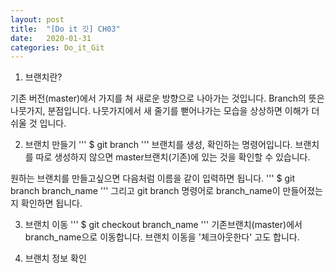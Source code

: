```yaml
---
layout: post
title:  "[Do it 깃] CH03"
date:   2020-01-31
categories: Do_it_Git
---
```

1) 브랜치란?

 기존 버전(master)에서 가지를 쳐 새로운 방향으로 나아가는 것입니다.
 Branch의 뜻은 나뭇가지, 분점입니다.
 나뭇가지에서 새 줄기를 뻗어나가는 모습을 상상하면 이해가 더 쉬울 것 입니다.

2) 브랜치 만들기
 '''
 $ git branch
 '''
 브랜치를 생성, 확인하는 명령어입니다.
 브랜치를 따로 생성하지 않으면 master브랜치(기존)에 있는 것을 확인할 수 있습니다.
 
 원하는 브랜치를 만들고싶으면 다음처럼 이름을 같이 입력하면 됩니다.
 '''
 $ git branch branch_name
 '''
 그리고 git branch 명령어로 branch_name이 만들어졌는지 확인하면 됩니다.
 
 3) 브랜치 이동
 '''
 $ git checkout branch_name
 '''
 기존브랜치(master)에서 branch_name으로 이동합니다.
 브랜치 이동을 '체크아웃한다' 고도 합니다.
 
 4) 브랜치 정보 확인
 
